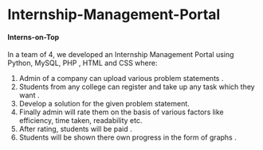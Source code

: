 # Internship-Management-Portal
#### Interns-on-Top
In a team of 4, we developed an Internship Management Portal using Python, MySQL, PHP , HTML and CSS where:</br>
1) Admin of a company can upload various problem statements .</br>
2) Students from any college can register and take up any task which they want .</br>
3) Develop a solution for the given problem statement. </br>
4) Finally admin will rate them on the basis of various factors like efficiency, time taken, readability etc.</br> 
5) After rating, students will be paid .</br>
6) Students will be shown there own progress in the form of graphs .</br>
